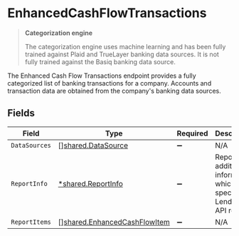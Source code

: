 # EnhancedCashFlowTransactions

> **Categorization engine**
>
> The categorization engine uses machine learning and has been fully trained against Plaid and TrueLayer banking data sources. It is not fully trained against the Basiq banking data source.

The Enhanced Cash Flow Transactions endpoint provides a fully categorized list of banking transactions for a company. Accounts and transaction data are obtained from the company's banking data sources.


## Fields

| Field                                                                                                                                                          | Type                                                                                                                                                           | Required                                                                                                                                                       | Description                                                                                                                                                    | Example                                                                                                                                                        |
| -------------------------------------------------------------------------------------------------------------------------------------------------------------- | -------------------------------------------------------------------------------------------------------------------------------------------------------------- | -------------------------------------------------------------------------------------------------------------------------------------------------------------- | -------------------------------------------------------------------------------------------------------------------------------------------------------------- | -------------------------------------------------------------------------------------------------------------------------------------------------------------- |
| `DataSources`                                                                                                                                                  | [][shared.DataSource](../../../pkg/models/shared/datasource.md)                                                                                                | :heavy_minus_sign:                                                                                                                                             | N/A                                                                                                                                                            |                                                                                                                                                                |
| `ReportInfo`                                                                                                                                                   | [*shared.ReportInfo](../../../pkg/models/shared/reportinfo.md)                                                                                                 | :heavy_minus_sign:                                                                                                                                             | Report additional information, which is specific to Lending API reports.                                                                                       | {"Example 1":{"value":{"pageNumber":0,"pageSize":0,"totalResults":0,"reportName":"string","companyName":"string","generatedDate":"2023-01-26T07:36:40.487Z"}}} |
| `ReportItems`                                                                                                                                                  | [][shared.EnhancedCashFlowItem](../../../pkg/models/shared/enhancedcashflowitem.md)                                                                            | :heavy_minus_sign:                                                                                                                                             | N/A                                                                                                                                                            |                                                                                                                                                                |